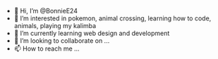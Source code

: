 - 👋 Hi, I’m @BonnieE24
- 👀 I’m interested in pokemon, animal crossing, learning how to code, animals, playing my kalimba
- 🌱 I’m currently learning web design and development
- 💞️ I’m looking to collaborate on ...
- 📫 How to reach me ...

<!---
BonnieE24/BonnieE24 is a ✨ special ✨ repository because its `README.md` (this file) appears on your GitHub profile.
You can click the Preview link to take a look at your changes.
--->
